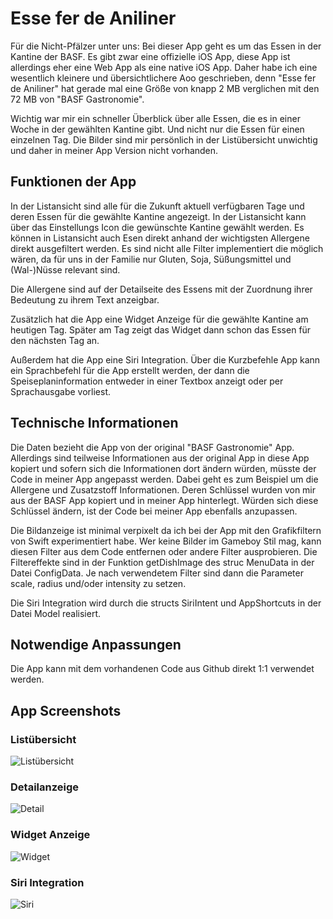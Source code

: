 # Esse fer de Aniliner

Für die Nicht-Pfälzer unter uns: Bei dieser App geht es um das Essen in der Kantine der BASF. Es gibt zwar eine offizielle iOS App, diese App ist allerdings eher eine Web App als eine native iOS App. Daher habe ich  eine wesentlich kleinere  und übersichtlichere Aoo geschrieben, denn "Esse fer de Aniliner" hat gerade mal eine Größe von knapp 2 MB verglichen mit den 72 MB von "BASF Gastronomie".

Wichtig war mir ein schneller Überblick über alle Essen, die es in einer Woche in der gewählten Kantine gibt. Und nicht nur die Essen für einen einzelnen Tag. Die Bilder sind mir persönlich in der Listübersicht unwichtig und daher in meiner App Version nicht vorhanden.

## Funktionen der App

In der Listansicht sind alle für die Zukunft aktuell verfügbaren Tage und deren Essen für die gewählte Kantine angezeigt. In der Listansicht kann über das Einstellungs Icon die gewünschte Kantine gewählt werden. Es können in Listansicht auch Esen direkt anhand der wichtigsten Allergene direkt ausgefiltert werden. Es sind nicht alle Filter implementiert die möglich wären, da für uns  in der Familie nur Gluten, Soja, Süßungsmittel und (Wal-)Nüsse relevant sind.

Die Allergene sind auf der Detailseite des Essens mit der Zuordnung ihrer Bedeutung zu ihrem Text anzeigbar.

Zusätzlich hat die App eine Widget Anzeige für die gewählte Kantine am heutigen Tag. Später am Tag zeigt das Widget dann schon das Essen für den nächsten Tag an.

Außerdem hat die App eine Siri Integration. Über die Kurzbefehle App kann ein Sprachbefehl für die App erstellt werden, der dann die Speiseplaninformation entweder in einer Textbox anzeigt oder per Sprachausgabe vorliest.

## Technische Informationen

Die Daten bezieht die App von der original "BASF Gastronomie" App. Allerdings sind teilweise Informationen aus der original App in diese App kopiert und sofern sich die Informationen dort ändern würden, müsste der Code in meiner App angepasst werden. Dabei geht es zum Beispiel um die Allergene und Zusatzstoff Informationen. Deren Schlüssel wurden von mir aus der BASF App kopiert und in meiner App hinterlegt. Würden sich diese Schlüssel ändern, ist der Code bei meiner App ebenfalls anzupassen.

Die Bildanzeige ist minimal verpixelt da ich bei der App mit den Grafikfiltern von Swift experimentiert habe. Wer keine Bilder im Gameboy Stil mag, kann diesen Filter aus dem Code entfernen oder andere Filter ausprobieren. Die Filtereffekte sind in der Funktion getDishImage des struc MenuData in der Datei ConfigData. Je nach verwendetem Filter sind dann die Parameter scale, radius und/oder intensity zu setzen.

Die Siri Integration wird durch die structs SiriIntent und AppShortcuts in der Datei Model realisiert.

## Notwendige Anpassungen
Die App kann mit dem vorhandenen Code aus Github direkt 1:1 verwendet werden.

## App Screenshots

### Listübersicht
![Listübersicht](https://ios.dbweb.info/wp-content/uploads/2024/11/esse1-scaled.jpg)

### Detailanzeige
![Detail](https://ios.dbweb.info/wp-content/uploads/2024/11/esse4-scaled.jpg)

### Widget Anzeige
![Widget](https://ios.dbweb.info/wp-content/uploads/2024/11/esse3-scaled.jpg)

### Siri Integration
![Siri](https://ios.dbweb.info/wp-content/uploads/2024/11/esse5-scaled.jpg)
